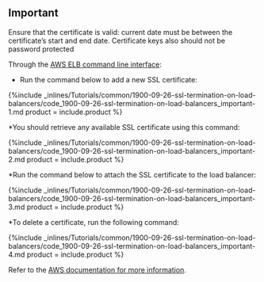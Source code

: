 <!--  usedin: [ _legacy_docker/Tutorials/1900-09-26-ssl-termination-on-load-balancers.md, _maestro/Tutorials/1900-09-26-ssl-termination-on-load-balancers.md, _node/tutorials/1900-09-26-ssl-termination-on-load-balancers.md, _rails/Tutorials/1900-09-26-ssl-termination-on-load-balancers.md] -->


## Important

Ensure that the certificate is valid: current date must be between the certificate’s start and end date. Certificate keys also should not be password protected




Through the [AWS ELB command line interface](http://aws.amazon.com/developertools/2536):

*   Run the command below to add a new SSL certificate:



{%include _inlines/Tutorials/common/1900-09-26-ssl-termination-on-load-balancers/code_1900-09-26-ssl-termination-on-load-balancers_important-1.md  product = include.product %}




*You should retrieve any available SSL certificate using this command:



{%include _inlines/Tutorials/common/1900-09-26-ssl-termination-on-load-balancers/code_1900-09-26-ssl-termination-on-load-balancers_important-2.md  product = include.product %}




*Run the command below to attach the SSL certificate to the load balancer:



{%include _inlines/Tutorials/common/1900-09-26-ssl-termination-on-load-balancers/code_1900-09-26-ssl-termination-on-load-balancers_important-3.md  product = include.product %}




*To delete a certificate, run the following command:



{%include _inlines/Tutorials/common/1900-09-26-ssl-termination-on-load-balancers/code_1900-09-26-ssl-termination-on-load-balancers_important-4.md  product = include.product %}




Refer to the [AWS documentation for more information](http://docs.aws.amazon.com/IAM/latest/UserGuide/InstallCert.html).

